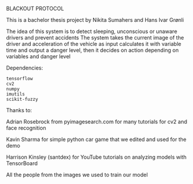 BLACKOUT PROTOCOL

This is a bachelor thesis project by Nikita Sumahers and Hans Ivar Grønli

The idea of this system is to detect sleeping, unconscious or unaware drivers and prevent accidents
The system takes the current image of the driver and acceleration of the vehicle as input
calculates it with variable time and output a danger level, then it decides on action depending on variables and danger level

Dependencies:
    
    tensorflow
    cv2
    numpy
    imutils
    scikit-fuzzy

Thanks to:

Adrian Rosebrock from pyimagesearch.com for many tutorials for cv2 and face recognition

Kavin Sharma for simple python car game that we edited and used for the demo

Harrison Kinsley (santdex) for YouTube tutorials on analyzing models with TensorBoard

All the people from the images we used to train our model
